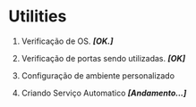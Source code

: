 # Utilities
<ol>
  <li><p>Verificação de OS.                         <i><b>[OK.]</b></i></p></li>
  <li><p>Verificação de portas sendo utilizadas.    <i><b>[OK]</b></i></p></li>
  <li><p>Configuração de ambiente personalizado     <i><b<[OK]</b></i></o></li>
  <li><p>Criando Serviço Automatico                 <i><b>[Andamento...]</b></i></p></li>
</ol>
